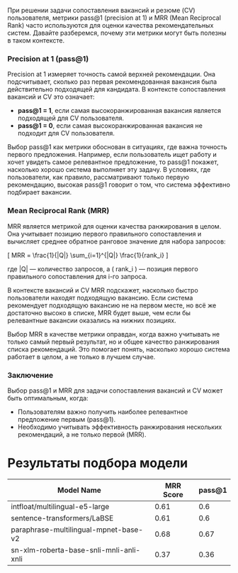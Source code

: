 При решении задачи сопоставления вакансий и резюме (CV) пользователя, метрики pass@1 (precision at 1) и MRR (Mean Reciprocal Rank) часто используются для оценки качества рекомендательных систем. Давайте разберемся, почему эти метрики могут быть полезны в таком контексте.

### Precision at 1 (pass@1)

Precision at 1 измеряет точность самой верхней рекомендации. Она подсчитывает, сколько раз первая рекомендованная вакансия была действительно подходящей для кандидата. В контексте сопоставления вакансий и CV это означает:

- **pass@1 = 1**, если самая высокоранжированная вакансия является подходящей для CV пользователя.
- **pass@1 = 0**, если самая высокоранжированная вакансия не подходит для CV пользователя.

Выбор pass@1 как метрики обоснован в ситуациях, где важна точность первого предложения. Например, если пользователь ищет работу и хочет увидеть самое релевантное предложение, то pass@1 покажет, насколько хорошо система выполняет эту задачу. В условиях, где пользователи, как правило, рассматривают только первую рекомендацию, высокая pass@1 говорит о том, что система эффективно подбирает вакансии.

### Mean Reciprocal Rank (MRR)

MRR является метрикой для оценки качества ранжирования в целом. Она учитывает позицию первого правильного сопоставления и вычисляет среднее обратное ранговое значение для набора запросов:

\[ MRR = \frac{1}{|Q|} \sum_{i=1}^{|Q|} \frac{1}{rank_i} \]

где |Q| — количество запросов, а \( rank_i \) — позиция первого правильного сопоставления для i-го запроса.

В контексте вакансий и CV MRR подскажет, насколько быстро пользователи находят подходящую вакансию. Если система рекомендует подходящую вакансию не на первом месте, но всё же достаточно высоко в списке, MRR будет выше, чем если бы релевантные вакансии оказались на нижних позициях.

Выбор MRR в качестве метрики оправдан, когда важно учитывать не только самый первый результат, но и общее качество ранжирования списка рекомендаций. Это помогает понять, насколько хорошо система работает в целом, а не только в лучшем случае.

### Заключение

Выбор pass@1 и MRR для задачи сопоставления вакансий и CV может быть оптимальным, когда:

- Пользователям важно получить наиболее релевантное предложение первым (pass@1).
- Необходимо учитывать эффективность ранжирования нескольких рекомендаций, а не только первой (MRR).

# Pезультаты подбора модели

| Model Name          | MRR Score                                  | pass@1 |
|---------------------|---------------------------------------------|------|
| intfloat/multilingual-e5-large                | 0.61| 0.6 |
| sentence-transformers/LaBSE             | 0.61                  |0.6 |
| paraphrase-multilingual-mpnet-base-v2               |0.68 | 0.67 |
| sn-xlm-roberta-base-snli-mnli-anli-xnli | 0.37 | 0.36 |

